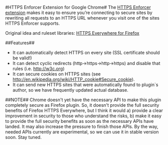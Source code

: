 #HTTPS Enforcer Extension for Google Chrome#
The [HTTPS Enforcer extension](https://chrome.google.com/webstore/detail/beaholcfmnpbabojbldnhlikfmnjmoma) makes it easy to ensure you’re connecting to secure sites by rewriting all requests to an HTTPS URL whenever you visit one of the sites HTTPS Enforcer supports.

Original idea and ruleset libraries: [HTTPS Everywhere for Firefox](https://www.eff.org/https-everywhere)

##Features##
* It can automatically detect HTTPS on every site (SSL certificate should be valid!)
* It can detect cyclic redirects (http->https->http->https) and disable that rules (i.e. http://w3c.org)
* It can secure cookies on HTTPS sites (see http://en.wikipedia.org/wiki/HTTP_cookie#Secure_cookie).
* It can send new HTTPS sites that were automatically found to plugin`s author, so we have frequently updated actual database.

##NOTE##
Chrome doesn't yet have the necessary API to make this plugin completely secure as Firefox plugin. So, it doesn't provide the full security benefits of Firefox HTTPS Everywhere, but I think it would a) provide a clear improvement in security to those who understand the risks, b) make it easy to provide the full security benefits as soon as the necessary APIs have landed. It may also increase the pressure to finish those APIs. By the way, needed APIs currently are experimental, so we can use it in stable version soon. Stay tuned.